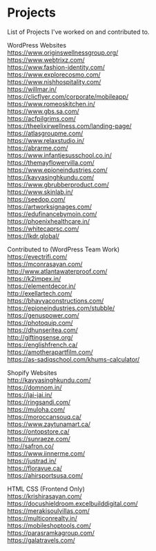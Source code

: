 # Projects
List of Projects I've worked on and contributed to.

WordPress Websites <br>
https://www.originswellnessgroup.org/ <br>
https://www.webtrixz.com/ <br>
https://www.fashion-identity.com/ <br>
https://www.explorecosmo.com/ <br>
https://www.nishhospitality.com/ <br>
https://willmar.in/ <br>
https://clicflyer.com/corporate/mobileapp/ <br>
https://www.romeoskitchen.in/ <br>
https://www.gbs.sa.com/ <br>
https://acfpilgrims.com/ <br>
https://theelixirwellness.com/landing-page/ <br>
https://atlasgroupme.com/ <br>
https://www.relaxstudio.in/  <br>
https://abrarme.com/ <br>
https://www.infantjesusschool.co.in/ <br>
https://themayflowervilla.com/ <br>
https://www.epioneindustries.com/ <br>
https://kavyasinghkundu.com/ <br>
https://www.gbrubberproduct.com/  <br>
https://www.skinlab.in/ <br>
https://seedop.com/ <br>
https://artworksignages.com/ <br>
https://edufinancebymoin.com/ <br>
https://phoenixhealthcare.in/ <br>
https://whitecaprsc.com/ <br>
https://lkdr.global/ <br>


Contributed to (WordPress Team Work) <br>
https://evectrifi.com/ <br>
https://mconrasayan.com/ <br>
http://www.atlantawaterproof.com/ <br>
https://k2impex.in/  <br>
https://elementdecor.in/  <br>
http://exellartech.com/ <br>
https://bhavyaconstructions.com/ <br>
https://epioneindustries.com/stubble/ <br>
https://genuspower.com/ <br>
https://photoquip.com/ <br>
https://dhunseritea.com/  <br>
http://giftingsense.org/ <br>
https://englishfrench.ca/ <br>
https://amotherapartfilm.com/ <br>
https://as-sadiqschool.com/khums-calculator/ <br> 



Shopify Websites <br>
http://kavyasinghkundu.com/ <br>
https://domnom.in/ <br> 
https://jai-jai.in/ <br>
https://ringsandi.com/ <br>
https://muloha.com/ <br>
https://moroccansouq.ca/ <br>
https://www.zaytunamart.ca/ <br>
https://ontopstore.ca/ <br>
https://sunraeze.com/ <br>
http://safron.co/ <br>
https://www.iinnerme.com/ <br>
https://justrad.in/ <br>
https://floravue.ca/ <br>
https://ahirsportsusa.com/ <br>



HTML CSS (Frontend Only)<br>
https://krishirasayan.com/ <br>
https://docushieldroom.excelbuilddigital.com/ <br> 
https://merakisoulvillas.com/ <br> 
https://multiconrealty.in/ <br>
https://mobileshoptools.com/ <br>
https://parasramkagroup.com/ <br> 
https://galatravels.com/ <br> 
<br>
<br>
